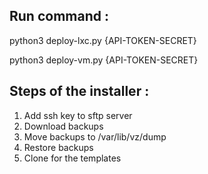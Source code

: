 ## Run command :

python3 deploy-lxc.py {API-TOKEN-SECRET}

python3 deploy-vm.py {API-TOKEN-SECRET}

## Steps of the installer :

1. Add ssh key to sftp server
2. Download backups
3. Move backups to /var/lib/vz/dump
4. Restore backups
5. Clone for the templates


